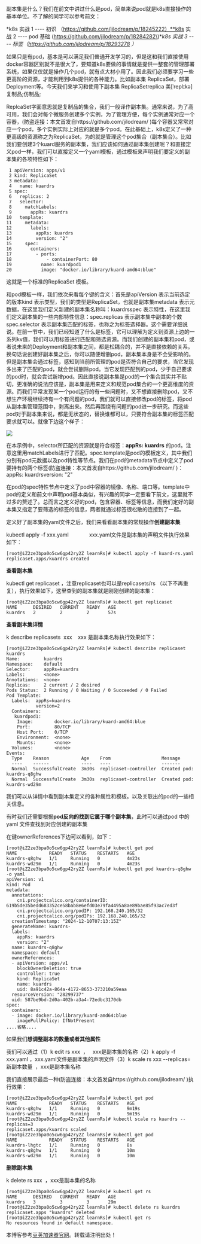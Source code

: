 
副本集是什么？我们在前文中讲过什么是pod，简单来说pod就是k8s直接操作的基本单位。不了解的同学可以参考前文：


*k8s 实战 1 \-\-\-\- 初识 （https://github.com/jilodream/p/18245222）**k8s 实战 2 \-\-\-\- pod 基础 (https://github.com/jilodream/p/18284282\)**k8s 实战 3 \-\-\-\- 标签（https://github.com/jilodream/p/18293278 ）*


如果只是有pod，基本是可以满足我们普通开发学习的，但是这和我们直接使用docker容器区别就不是很大了，要知道k8s要做的事情就是提供一整套的管理部署系统，如果仅仅就是操作几个pod，就有点大材小用了。因此我们必须要学习一些更高阶的资源，才能利用到k8s提供的各种能力。比如副本集 ReplicaSet，部署Deployment等。今天我们来学习和使用下副本集 ReplicaSetreplica 美\[ˈreplɪkə] 复制品;仿制品;


 ReplcaSet字面意思就是复制品的集合，我们一般译作副本集。通常来说，为了高可用，我们会对每个微服务创建多个实例，为了管理方便，每个实例通常对应一个容器，(防盗连接：本文首发自https://github.com/jilodream/ )每个容器又常常对应一个pod，多个实例实际上对应的就是多个pod。在此基础上，k8s定义了一种更高级的资源称之为ReplicaSet，为的就是管理这个pod集合（副本集合）。比如我们要创建3个kuard服务的副本集，我们应该如何通过副本集创建呢？和直接定义pod一样，我们可以直接定义一个yaml模板，通过模板来声明我们要定义的副本集的各项特性如下：




```
 1 apiVersion: apps/v1
 2 kind: ReplicaSet
 3 metadata:
 4   name: kuardrs
 5 spec:
 6   replicas: 2
 7   selector:
 8     matchLabels:
 9       appRs: kuardrs
10   template:
11     metadata:
12       labels:
13         appRs: kuardrs
14         version: "2"
15     spec:
16       containers:
17         - ports:
18             - containerPort: 80
19           name: kuardpod1
20           image: "docker.io/library/kuard-amd64:blue"
```


这就是一个标准的ReplicaSet 模板。


和pod模板一样，我们依次来看每个键的含义：首先是apiVersion 表示当前选定的版本kind 表示类型，我们的类型是ReplicaSet，也就是副本集metadata 表示元数据，在这里我们定义新建的副本集名称叫：kuardrsspec 表示特性，在这里我们定义副本集的一些内部特性信息：spec.replicas 表示副本集中副本的个数spec.selector 表示副本集匹配的标签，也称之为标签选择器。这个需要详细说说。在前一节中，我们已经知道了什么是标签，它可以理解为定义到资源上边的一系列kv值，我们可以用标签进行匹配和筛选资源。而我们创建的副本集和pod，或者说未来的Deployment和副本集之间，都是松耦合的，并不是直接依赖的关系。换句话说创建好副本集之后，你可以随便增删pod，副本集本身是不会受影响的。但是副本集会通过标签，感知到当前所管理的pod是否符合自己的要求，当它发现多出来了匹配的pod，就会尝试删除pod。当它发现匹配到的pod，少于自己要求的pod时，就会尝试新增pod。因此直接说副本集是pod的一个集合其实并不贴切，更准确的说法应该是，副本集是用来定义和规范pod集合的一个更高维度的资源。而我们平常发现某一个pod运行的有一些问题时，又不想直接删除pod，又不想生产环境继续持有一个有问题的pod，我们就可以直接修改pod的标签，将pod从副本集管理范围中，剥离出来。然后再围绕有问题的pod进一步研究。而这些pod对于副本集来说，都是无状态的，替换谁都可以，只要符合副本集的标签匹配要求就可以。就像下边这个样子：


![](https://img2024.cnblogs.com/blog/704073/202412/704073-20241210150749967-573915719.jpg)


在本示例中，selector所匹配的资源就是符合标签：**appRs: kuardrs** 的pod。注意这里用matchLabels进行了匹配。spec.template是pod的模板定义，其中我们分别有pod元数据以及pod特性等节点。我们在pod的metadata节点中定义了pod要持有的两个标签(防盗连接：本文首发自https://github.com/jilodream/ )：appRs: kuardrsversion: "2"


在pod的spec特性节点中定义了pod中容器的镜像、名称、端口等。template中pod的定义和前文中声明pod基本类似，有兴趣的同学一定要看下前文，这里就不过多的赘述了。总而言之定义好的pod，包含容器、标签等信息，而我们定好的副本集又指定了要筛选的标签的信息，两者就通过标签很松散的连接到了一起。


定义好了副本集的yaml文件之后，我们来看看副本集的常规操作**创建副本集**


kubectl apply \-f xxx.yaml              xxx.yaml文件是副本集的声明文件执行效果如下：




```
[root@iZ2ze3bpa0o5cw6gp42ry2Z learnRs]# kubectl apply -f kuard-rs.yaml 
replicaset.apps/kuardrs created
```


**查看副本集**


kubectl get replicaset ，注意replicaset也可以是replicasets/rs （以下不再重复），执行效果如下，这里查到的副本集就是刚刚创建的副本集：




```
[root@iZ2ze3bpa0o5cw6gp42ry2Z learnRs]# kubectl get replicaset
NAME      DESIRED   CURRENT   READY   AGE
kuardrs   2         2         2       57s
```


**查看副本集详情**


k describe replicasets  xxx    xxx 是副本集名称执行效果如下：




```
[root@iZ2ze3bpa0o5cw6gp42ry2Z learnRs]# kubectl describe replicaset kuardrs
Name:         kuardrs
Namespace:    default
Selector:     appRs=kuardrs
Labels:       <none>
Annotations:  <none>
Replicas:     2 current / 2 desired
Pods Status:  2 Running / 0 Waiting / 0 Succeeded / 0 Failed
Pod Template:
  Labels:  appRs=kuardrs
           version=2
  Containers:
   kuardpod1:
    Image:        docker.io/library/kuard-amd64:blue
    Port:         80/TCP
    Host Port:    0/TCP
    Environment:  <none>
    Mounts:       <none>
  Volumes:        <none>
Events:
  Type    Reason            Age    From                   Message
  ----    ------            ----   ----                   -------
  Normal  SuccessfulCreate  3m30s  replicaset-controller  Created pod: kuardrs-q8ghw
  Normal  SuccessfulCreate  3m30s  replicaset-controller  Created pod: kuardrs-wd29m
```


我们可以从详情中看到副本集定义的各种属性和模板。以及关联出的pod的一些相关信息。


有时我们还需要根据**pod反向的找到它属于哪个副本集**，此时可以通过pod 中的yaml 文件查找到对应创建的副本集


在键ownerReferences下边可以看到，如下：




```
[root@iZ2ze3bpa0o5cw6gp42ry2Z learnRs]# kubectl get pod
NAME            READY   STATUS    RESTARTS   AGE
kuardrs-q8ghw   1/1     Running   0          4m23s
kuardrs-wd29m   1/1     Running   0          4m23s
[root@iZ2ze3bpa0o5cw6gp42ry2Z learnRs]# kubectl get pod kuardrs-q8ghw  -o yaml
apiVersion: v1
kind: Pod
metadata:
  annotations:
    cni.projectcalico.org/containerID: 619b5de35bedd683352ce58bab8e6efd03e79fa4495a8ae89bae85f93ac7ed3f
    cni.projectcalico.org/podIP: 192.168.240.165/32
    cni.projectcalico.org/podIPs: 192.168.240.165/32
  creationTimestamp: "2024-12-10T07:13:15Z"
  generateName: kuardrs-
  labels:
    appRs: kuardrs
    version: "2"
  name: kuardrs-q8ghw
  namespace: default
  ownerReferences:
  - apiVersion: apps/v1
    blockOwnerDeletion: true
    controller: true
    kind: ReplicaSet
    name: kuardrs
    uid: 8a91c42a-864a-4172-8653-373210a59eaa
  resourceVersion: "28299737"
  uid: 587be9bd-2d0a-402b-a3a4-72edbc3170db
spec:
  containers:
  - image: docker.io/library/kuard-amd64:blue
    imagePullPolicy: IfNotPresent
....省略....
```


如果我们**想调整副本的数量或者其他属性**


我们可以通过（1）k edit rs xxx  ，   xxx是副本集的名称（2）k apply \-f xxx.yaml ，xxx.yaml文件是副本集的声明文件（3）k scale rs xxx \-\-replicas\=新副本数量  ，xxx是副本集名称


我们直接展示最后一种(防盗连接：本文首发自https://github.com/jilodream/ )执行效果：




```
[root@iZ2ze3bpa0o5cw6gp42ry2Z learnRs]# kubectl get pod 
NAME            READY   STATUS    RESTARTS   AGE
kuardrs-q8ghw   1/1     Running   0          9m19s
kuardrs-wd29m   1/1     Running   0          9m19s
[root@iZ2ze3bpa0o5cw6gp42ry2Z learnRs]# kubectl scale rs kuardrs --replicas=3
replicaset.apps/kuardrs scaled
[root@iZ2ze3bpa0o5cw6gp42ry2Z learnRs]# kubectl get pod 
NAME            READY   STATUS    RESTARTS   AGE
kuardrs-lhgtc   1/1     Running   0          8s
kuardrs-q8ghw   1/1     Running   0          10m
kuardrs-wd29m   1/1     Running   0          10m
```


**删除副本集**


k delete rs xxx  ，xxx是副本集的名称




```
[root@iZ2ze3bpa0o5cw6gp42ry2Z learnRs]# kubectl get rs
NAME      DESIRED   CURRENT   READY   AGE
kuardrs   3         3         3       29m
[root@iZ2ze3bpa0o5cw6gp42ry2Z learnRs]# kubectl delete rs kuardrs
replicaset.apps "kuardrs" deleted
[root@iZ2ze3bpa0o5cw6gp42ry2Z learnRs]# kubectl get rs
No resources found in default namespace.
```


 本博客参考[豆荚加速器官网](https://baitenghuo.com)。转载请注明出处！
